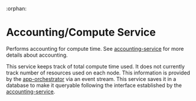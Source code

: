:orphan:

# Accounting/Compute Service

Performs accounting for compute time. See
[accounting-service](backend/accounting-service/README.html) for more details about
accounting.

This service keeps track of total compute time used. It does not currently
track number of resources used on each node. This information is provided by
the [app-orchestrator](app-services.html) via an event stream.
This service saves it in a database to make it queryable following the
interface established by the [accounting-service](backend/accounting-service/README.html).

